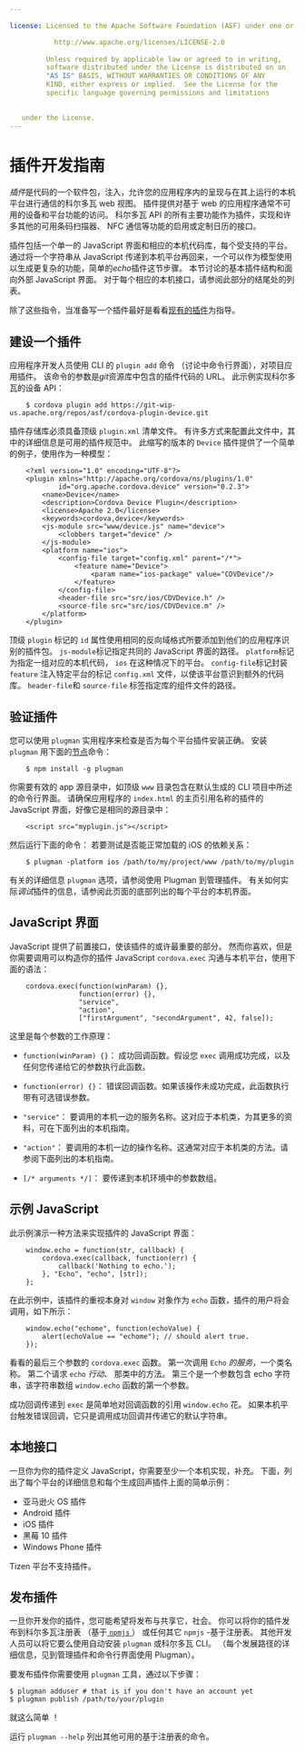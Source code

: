 ```yaml
---

license: Licensed to the Apache Software Foundation (ASF) under one or more contributor license agreements. See the NOTICE file distributed with this work for additional information regarding copyright ownership. The ASF licenses this file to you under the Apache License, Version 2.0 (the "License"); you may not use this file except in compliance with the License. You may obtain a copy of the License at

           http://www.apache.org/licenses/LICENSE-2.0
    
         Unless required by applicable law or agreed to in writing,
         software distributed under the License is distributed on an
         "AS IS" BASIS, WITHOUT WARRANTIES OR CONDITIONS OF ANY
         KIND, either express or implied.  See the License for the
         specific language governing permissions and limitations
    

   under the License.
---
```


# 插件开发指南

*插件*是代码的一个软件包，注入，允许您的应用程序内的呈现与在其上运行的本机平台进行通信的科尔多瓦 web 视图。 插件提供对基于 web 的应用程序通常不可用的设备和平台功能的访问。 科尔多瓦 API 的所有主要功能作为插件，实现和许多其他的可用条码扫描器、 NFC 通信等功能的启用或定制日历的接口。

插件包括一个单一的 JavaScript 界面和相应的本机代码库，每个受支持的平台。 通过将一个字符串从 JavaScript 传递到本机平台再回来，一个可以作为模型使用以生成更复杂的功能，简单的*echo*插件这节步骤。 本节讨论的基本插件结构和面向外部 JavaScript 界面。 对于每个相应的本机接口，请参阅此部分的结尾处的列表。

除了这些指令，当准备写一个插件最好是看看[现有的插件][1]为指导。

 [1]: https://github.com/apache/cordova-android/tree/master/framework/src/org/apache/cordova

## 建设一个插件

应用程序开发人员使用 CLI 的 `plugin add` 命令 （讨论中命令行界面），对项目应用插件。 该命令的参数是*git*资源库中包含的插件代码的 URL。 此示例实现科尔多瓦的设备 API：

        $ cordova plugin add https://git-wip-us.apache.org/repos/asf/cordova-plugin-device.git
    

插件存储库必须具备顶级 `plugin.xml` 清单文件。 有许多方式来配置此文件中，其中的详细信息是可用的插件规范中。 此缩写的版本的 `Device` 插件提供了一个简单的例子，使用作为一种模型：

        <?xml version="1.0" encoding="UTF-8"?>
        <plugin xmlns="http://apache.org/cordova/ns/plugins/1.0"
                id="org.apache.cordova.device" version="0.2.3">
            <name>Device</name>
            <description>Cordova Device Plugin</description>
            <license>Apache 2.0</license>
            <keywords>cordova,device</keywords>
            <js-module src="www/device.js" name="device">
                <clobbers target="device" />
            </js-module>
            <platform name="ios">
                <config-file target="config.xml" parent="/*">
                    <feature name="Device">
                        <param name="ios-package" value="CDVDevice"/>
                    </feature>
                </config-file>
                <header-file src="src/ios/CDVDevice.h" />
                <source-file src="src/ios/CDVDevice.m" />
            </platform>
        </plugin>
    

顶级 `plugin` 标记的 `id` 属性使用相同的反向域格式所要添加到他们的应用程序识别的插件包。 `js-module`标记指定共同的 JavaScript 界面的路径。 `platform`标记为指定一组对应的本机代码， `ios` 在这种情况下的平台。 `config-file`标记封装 `feature` 注入特定平台的标记 `config.xml` 文件，以使该平台意识到额外的代码库。 `header-file`和 `source-file` 标签指定库的组件文件的路径。

## 验证插件

您可以使用 `plugman` 实用程序来检查是否为每个平台插件安装正确。 安装 `plugman` 用下面的[节点][2]命令：

 [2]: http://nodejs.org/

        $ npm install -g plugman
    

你需要有效的 app 源目录中，如顶级 `www` 目录包含在默认生成的 CLI 项目中所述的命令行界面。 请确保应用程序的 `index.html` 的主页引用名称的插件的 JavaScript 界面，好像它是相同的源目录中：

        <script src="myplugin.js"></script>
    

然后运行下面的命令： 若要测试是否能正常加载的 iOS 的依赖关系：

        $ plugman -platform ios /path/to/my/project/www /path/to/my/plugin
    

有关的详细信息 `plugman` 选项，请参阅使用 Plugman 到管理插件。 有关如何实际*调试*插件的信息，请参阅此页面的底部列出的每个平台的本机界面。

## JavaScript 界面

JavaScript 提供了前置接口，使该插件的或许最重要的部分。 然而你喜欢，但是你需要调用可以构造你的插件 JavaScript `cordova.exec` 沟通与本机平台，使用下面的语法：

        cordova.exec(function(winParam) {},
                     function(error) {},
                     "service",
                     "action",
                     ["firstArgument", "secondArgument", 42, false]);
    

这里是每个参数的工作原理：

*   `function(winParam) {}`： 成功回调函数。假设您 `exec` 调用成功完成，以及任何您传递给它的参数执行此函数。

*   `function(error) {}`： 错误回调函数。如果该操作未成功完成，此函数执行带有可选错误参数。

*   `"service"`： 要调用的本机一边的服务名称。这对应于本机类，为其更多的资料，可在下面列出的本机指南。

*   `"action"`： 要调用的本机一边的操作名称。这通常对应于本机类的方法。请参阅下面列出的本机指南。

*   `[/* arguments */]`： 要传递到本机环境中的参数数组。

## 示例 JavaScript

此示例演示一种方法来实现插件的 JavaScript 界面：

        window.echo = function(str, callback) {
            cordova.exec(callback, function(err) {
                callback('Nothing to echo.');
            }, "Echo", "echo", [str]);
        };
    

在此示例中，该插件的重视本身对 `window` 对象作为 `echo` 函数，插件的用户将会调用，如下所示：

        window.echo("echome", function(echoValue) {
            alert(echoValue == "echome"); // should alert true.
        });
    

看看的最后三个参数的 `cordova.exec` 函数。 第一次调用 `Echo` *的服务*，一个类名称。 第二个请求 `echo` *行动*、 那类中的方法。 第三个是一个参数包含 echo 字符串，该字符串数组 `window.echo` 函数的第一个参数。

成功回调传递到 `exec` 是简单地对回调函数的引用 `window.echo` 花。 如果本机平台触发错误回调，它只是调用成功回调并传递它的默认字符串。

## 本地接口

一旦你为你的插件定义 JavaScript，你需要至少一个本机实现，补充。 下面，列出了每个平台的详细信息和每个生成回声插件上面的简单示例：

*   亚马逊火 OS 插件
*   Android 插件
*   iOS 插件
*   黑莓 10 插件
*   Windows Phone 插件

Tizen 平台不支持插件。

## 发布插件

一旦你开发你的插件，您可能希望将发布与共享它，社会。 你可以将你的插件发布到科尔多瓦注册表 （基于[ `npmjs` ][3]） 或任何其它 `npmjs` -基于注册表。 其他开发人员可以将它要么使用自动安装 `plugman` 或科尔多瓦 CLI。 （每个发展路径的详细信息，见到管理插件和命令行界面使用 Plugman）。

 [3]: https://github.com/isaacs/npmjs.org

要发布插件你需要使用 `plugman` 工具，通过以下步骤：

    $ plugman adduser # that is if you don't have an account yet
    $ plugman publish /path/to/your/plugin
    

就这么简单 ！

运行 `plugman --help` 列出其他可用的基于注册表的命令。